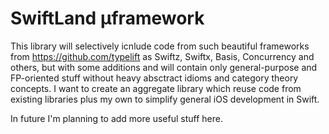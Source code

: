 # SwiftLand µframework

This library will selectively icnlude code from such beautiful frameworks from https://github.com/typelift as Swiftz, Swiftx, Basis, Concurrency and others, but with some additions and will contain only general-purpose and FP-oriented stuff without heavy absctract idioms and category theory concepts. I want to create an aggregate library which reuse code from existing libraries plus my own to simplify general iOS development in Swift.
<p> In future I'm planning to add more useful stuff here.
